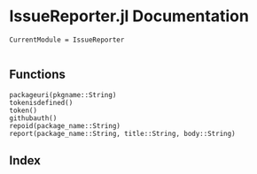 # IssueReporter.jl Documentation

```@meta
CurrentModule = IssueReporter
```

```@contents
```

## Functions

```@docs
packageuri(pkgname::String)
tokenisdefined()
token()
githubauth()
repoid(package_name::String)
report(package_name::String, title::String, body::String)
```

## Index

```@index
```